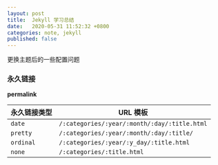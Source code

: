 ```yaml
---
layout: post
title:  Jekyll 学习总结
date:   2020-05-31 11:52:32 +0800
categories: note, jekyll
published: false
---
```


更换主题后的一些配置问题

### 永久链接
**permalink**

| 永久链接类型 | URL 模板 |
| ---- | ---- |
| `date`       | `/:categories/:year/:month/:day/:title.html` |
| `pretty`     | `/:categories/:year/:month/:day/:title/`     |
| `ordinal`    | `/:categories/:year/:y_day/:title.html`      |
| `none`       | `/:categories/:title.html`                   |